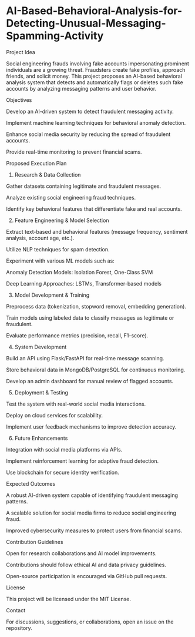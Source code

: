 # AI-Based-Behavioral-Analysis-for-Detecting-Unusual-Messaging-Spamming-Activity

Project Idea

Social engineering frauds involving fake accounts impersonating prominent individuals are a growing threat. Fraudsters create fake profiles, approach friends, and solicit money. This project proposes an AI-based behavioral analysis system that detects and automatically flags or deletes such fake accounts by analyzing messaging patterns and user behavior.

Objectives

Develop an AI-driven system to detect fraudulent messaging activity.

Implement machine learning techniques for behavioral anomaly detection.

Enhance social media security by reducing the spread of fraudulent accounts.

Provide real-time monitoring to prevent financial scams.

Proposed Execution Plan

1. Research & Data Collection

Gather datasets containing legitimate and fraudulent messages.

Analyze existing social engineering fraud techniques.

Identify key behavioral features that differentiate fake and real accounts.

2. Feature Engineering & Model Selection

Extract text-based and behavioral features (message frequency, sentiment analysis, account age, etc.).

Utilize NLP techniques for spam detection.

Experiment with various ML models such as:

Anomaly Detection Models: Isolation Forest, One-Class SVM

Deep Learning Approaches: LSTMs, Transformer-based models

3. Model Development & Training

Preprocess data (tokenization, stopword removal, embedding generation).

Train models using labeled data to classify messages as legitimate or fraudulent.

Evaluate performance metrics (precision, recall, F1-score).

4. System Development

Build an API using Flask/FastAPI for real-time message scanning.

Store behavioral data in MongoDB/PostgreSQL for continuous monitoring.

Develop an admin dashboard for manual review of flagged accounts.

5. Deployment & Testing

Test the system with real-world social media interactions.

Deploy on cloud services for scalability.

Implement user feedback mechanisms to improve detection accuracy.

6. Future Enhancements

Integration with social media platforms via APIs.

Implement reinforcement learning for adaptive fraud detection.

Use blockchain for secure identity verification.

Expected Outcomes

A robust AI-driven system capable of identifying fraudulent messaging patterns.

A scalable solution for social media firms to reduce social engineering fraud.

Improved cybersecurity measures to protect users from financial scams.

Contribution Guidelines

Open for research collaborations and AI model improvements.

Contributions should follow ethical AI and data privacy guidelines.

Open-source participation is encouraged via GitHub pull requests.

License

This project will be licensed under the MIT License.

Contact

For discussions, suggestions, or collaborations, open an issue on the repository.

